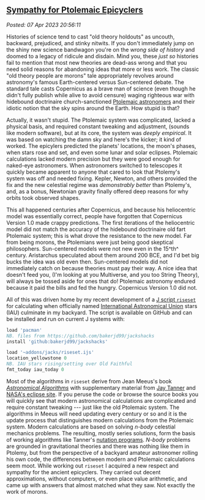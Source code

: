 
[Sympathy for Ptolemaic Epicyclers](http://analyzethedatanotthedrivel.org/2023/04/07/sympathy-for-ptolemaic-epicyclers/)
------------------------------------------------------------------------------------------------------------------------

*Posted: 07 Apr 2023 20:56:11*

Histories of science tend to cast "old theory holdouts" as uncouth,
backward, prejudiced, and stinky nitwits. If you don't immediately jump
on the shiny new science bandwagon you're on the *wrong side of history*
and doomed to a legacy of ridicule and disdain. Mind you, these *just
so* histories fail to mention that most new theories are dead-ass wrong
and that you need solid reasons for abandoning ideas that more or less
work. The classic "old theory people are morons" tale appropriately
revolves around astronomy's famous Earth-centered versus Sun-centered
debate. The standard tale casts Copernicus as a brave man of science
(even though he didn't fully publish while alive to avoid censure)
waging righteous war with hidebound doctrinaire church-sanctioned
[Ptolemaic
astronomers](https://microcosmos.uchicago.edu/ptolemy/astronomy.html)
and their idiotic notion that the sky spins around the Earth. How stupid
is that?

Actually, it wasn't stupid. The Ptolemaic system was complicated, lacked
a physical basis, and required constant tweaking and adjustment, (sounds
like modern software), but at its core, the system was *deeply
empirical*. It was based on watching the damn sky and here's the kicker;
it kind of worked. The epicylers predicted the planets' locations, the
moon's phases, when stars rose and set, and even some lunar and solar
eclipses. Ptolemaic calculations lacked modern precision but they were
good enough for naked-eye astronomers. When astronomers switched to
telescopes it quickly became apparent to anyone that cared to look that
Ptolemy's system was off and needed fixing. Kepler, Newton, and others
provided the fix and the new celestial regime was *demonstrably better*
than Ptolemy's, and, as a bonus, Newtonian gravity finally offered deep
reasons for why orbits took observed shapes.

This all happened centuries after Copernicus, and because his
heliocentric model was essentially correct, people have forgotten that
Copernicus Version 1.0 made crappy predictions. The first iterations of
the heliocentric model did not match the accuracy of the hidebound
doctrinaire old fart Ptolemaic system; this is what drove the resistance
to the new model. Far from being morons, the Ptolemians were just being
good skeptical philosophers. Sun-centered models were not new even in
the 15^th^ century. Aristarchus speculated about them around 200 BCE,
and I'd bet big bucks the idea was old even then. Sun-centered models
did not immediately catch on because theories must pay their way. A nice
idea that doesn't feed you, (I'm looking at you Multiverse, and you too
String Theory), will always be tossed aside for ones that do! Ptolemaic
astronomy endured because it paid the bills and fed the hungry.
Copernicus Version 1.0 did not.

All of this was driven home by my recent development of a [J script
`riseset`](https://github.com/bakerjd99/jackshacks/blob/main/riseset.ijs)
for calculating when officially named [International Astronomical
Union](https://www.iau.org/) stars (IAU) culminate in my backyard. The
script is available on GitHub and can be installed and run on current J
systems with:

~~~~J
load 'pacman'
NB. files from https://github.com/bakerjd99/jackshacks
install 'github:bakerjd99/jackshacks'

load '~addons/jacks/riseset.ijs'
location_yellowstone 0
NB. IAU stars rising/setting over Old Faithful
fmt_today iau_today 0
~~~~

Most of the algorithms in `riseset` derive from Jean Meeus's book
[*Astronomical
Algorithms*](https://archive.org/details/astronomicalalgorithmsjeanmeeus1991)
with supplementary material from [Jay
Tanner](https://neoprogrammics.com/nutations/) and [NASA's eclipse
site](https://eclipse.gsfc.nasa.gov/SEhelp/deltatpoly2004.html). If you
peruse the code or browse the source books you will quickly see that
modern astronomical calculations are complicated and require constant
tweaking --- just like the old Ptolemaic system. The algorithms in Meeus
will need updating every century or so and it is the update process that
distinguishes modern calculations from the Ptolemaic system. Modern
calculations are based on solving *n-body* celestial mechanics problems.
The resulting, mostly series solutions, form the basis of working
algorithms like Tanner's [nutation
programs](https://neoprogrammics.com/nutations/). *N-body* problems are
grounded in gravitational theories and there was nothing like them in
Ptolemy, but from the perspective of a backyard amateur astronomer
rolling his own code, the differences between modern and Ptolemaic
calculations seem moot. While working out `riseset` I acquired a new
respect and sympathy for the ancient epicyclers. They carried out decent
approximations, without computers, or even place value arithmetic, and
came up with answers that almost matched what they saw. Not exactly the
work of morons.
